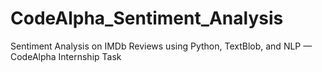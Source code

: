 # CodeAlpha_Sentiment_Analysis
Sentiment Analysis on IMDb Reviews using Python, TextBlob, and NLP — CodeAlpha Internship Task
